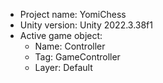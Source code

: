 <!-- UNITY CODE ASSIST INSTRUCTIONS START -->
- Project name: YomiChess
- Unity version: Unity 2022.3.38f1
- Active game object:
  - Name: Controller
  - Tag: GameController
  - Layer: Default
<!-- UNITY CODE ASSIST INSTRUCTIONS END -->